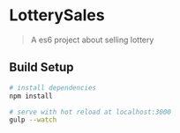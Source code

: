 # LotterySales

> A es6 project about selling lottery 

## Build Setup

``` bash
# install dependencies
npm install 

# serve with hot reload at localhost:3000 
gulp --watch


